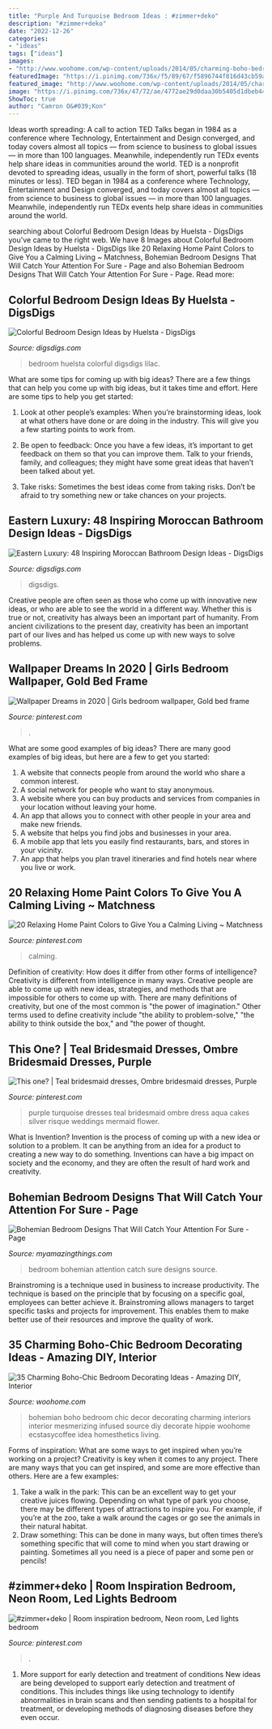 ```yaml
---
title: "Purple And Turquoise Bedroom Ideas : #zimmer+deko"
description: "#zimmer+deko"
date: "2022-12-26"
categories:
- "ideas"
tags: ["ideas"]
images:
- "http://www.woohome.com/wp-content/uploads/2014/05/charming-boho-bedroom-ideas-11.jpg"
featuredImage: "https://i.pinimg.com/736x/f5/89/67/f5896744f816d43cb59a684ace689ad1--turquoise-wedding-cakes-purple-turquoise-weddings.jpg"
featured_image: "http://www.woohome.com/wp-content/uploads/2014/05/charming-boho-bedroom-ideas-11.jpg"
image: "https://i.pinimg.com/736x/47/72/ae/4772ae29d0daa30b5405d1dbeb445b0e.jpg"
ShowToc: true
author: "Camron O&#039;Kon"
---
```



Ideas worth spreading: A call to action
TED Talks began in 1984 as a conference where Technology, Entertainment and Design converged, and today covers almost all topics — from science to business to global issues — in more than 100 languages. Meanwhile, independently run TEDx events help share ideas in communities around the world.
TED is a nonprofit devoted to spreading ideas, usually in the form of short, powerful talks (18 minutes or less). TED began in 1984 as a conference where Technology, Entertainment and Design converged, and today covers almost all topics — from science to business to global issues — in more than 100 languages. Meanwhile, independently run TEDx events help share ideas in communities around the world.

	

		
searching about Colorful Bedroom Design Ideas by Huelsta - DigsDigs you've came to the right web. We have 8 Images about Colorful Bedroom Design Ideas by Huelsta - DigsDigs like 20 Relaxing Home Paint Colors to Give You a Calming Living ~ Matchness, Bohemian Bedroom Designs That Will Catch Your Attention For Sure - Page and also Bohemian Bedroom Designs That Will Catch Your Attention For Sure - Page. Read more:
		
    
## Colorful Bedroom Design Ideas By Huelsta - DigsDigs

<img loading=lazy src="https://www.digsdigs.com/photos/bedroom-design-huelsta-elumo.jpg" onerror="this.onerror=null;this.src='https://tse3.mm.bing.net/th?id=OIP.lxT0H8Zr2es8a9m-dsF8WAHaE6&amp;pid=15.1';" alt="Colorful Bedroom Design Ideas by Huelsta - DigsDigs">

_Source: digsdigs.com_

>bedroom huelsta colorful digsdigs lilac. 

	

What are some tips for coming up with big ideas?
There are a few things that can help you come up with big ideas, but it takes time and effort. Here are some tips to help you get started:
1. Look at other people’s examples: When you’re brainstorming ideas, look at what others have done or are doing in the industry. This will give you a few starting points to work from.

2. Be open to feedback: Once you have a few ideas, it’s important to get feedback on them so that you can improve them. Talk to your friends, family, and colleagues; they might have some great ideas that haven’t been talked about yet.

3. Take risks: Sometimes the best ideas come from taking risks. Don’t be afraid to try something new or take chances on your projects.

    
## Eastern Luxury: 48 Inspiring Moroccan Bathroom Design Ideas - DigsDigs

<img loading=lazy src="https://www.digsdigs.com/photos/inspiring-moroccan-bathrooms-41-554x739.jpg" onerror="this.onerror=null;this.src='https://tse3.mm.bing.net/th?id=OIP.nEXLn6XvexFU9uVYO14reQHaJ4&amp;pid=15.1';" alt="Eastern Luxury: 48 Inspiring Moroccan Bathroom Design Ideas - DigsDigs">

_Source: digsdigs.com_

>digsdigs. 

	

Creative people are often seen as those who come up with innovative new ideas, or who are able to see the world in a different way. Whether this is true or not, creativity has always been an important part of humanity. From ancient civilizations to the present day, creativity has been an important part of our lives and has helped us come up with new ways to solve problems.

    
## Wallpaper Dreams In 2020 | Girls Bedroom Wallpaper, Gold Bed Frame

<img loading=lazy src="https://i.pinimg.com/736x/84/fd/1a/84fd1a273a6ceafb728167266cd9fdbe.jpg" onerror="this.onerror=null;this.src='https://tse3.mm.bing.net/th?id=OIP.yRsDe1CpOrVKj6Mq7G8hYQHaLF&amp;pid=15.1';" alt="Wallpaper Dreams in 2020 | Girls bedroom wallpaper, Gold bed frame">

_Source: pinterest.com_

>. 

	

What are some good examples of big ideas?
There are many good examples of big ideas, but here are a few to get you started:
1. A website that connects people from around the world who share a common interest. 
2. A social network for people who want to stay anonymous. 
3. A website where you can buy products and services from companies in your location without leaving your home. 
4. An app that allows you to connect with other people in your area and make new friends. 
5. A website that helps you find jobs and businesses in your area. 
6. A mobile app that lets you easily find restaurants, bars, and stores in your vicinity. 
7. An app that helps you plan travel itineraries and find hotels near where you live or work.

    
## 20 Relaxing Home Paint Colors To Give You A Calming Living ~ Matchness

<img loading=lazy src="https://i.pinimg.com/736x/3d/2c/30/3d2c30fb6744c24f5f045cf132a92241.jpg" onerror="this.onerror=null;this.src='https://tse1.mm.bing.net/th?id=OIP.NbPkNWdc4NBHSXo64dvadAHaLH&amp;pid=15.1';" alt="20 Relaxing Home Paint Colors to Give You a Calming Living ~ Matchness">

_Source: pinterest.com_

>calming. 

	

Definition of creativity: How does it differ from other forms of intelligence?
Creativity is different from intelligence in many ways. Creative people are able to come up with new ideas, strategies, and methods that are impossible for others to come up with. 
There are many definitions of creativity, but one of the most common is "the power of imagination." Other terms used to define creativity include "the ability to problem-solve," "the ability to think outside the box," and "the power of thought.

    
## This One? | Teal Bridesmaid Dresses, Ombre Bridesmaid Dresses, Purple

<img loading=lazy src="https://i.pinimg.com/736x/f5/89/67/f5896744f816d43cb59a684ace689ad1--turquoise-wedding-cakes-purple-turquoise-weddings.jpg" onerror="this.onerror=null;this.src='https://tse1.mm.bing.net/th?id=OIP.viY5EewWQ4hA2YN6lfhKpQHaMV&amp;pid=15.1';" alt="This one? | Teal bridesmaid dresses, Ombre bridesmaid dresses, Purple">

_Source: pinterest.com_

>purple turquoise dresses teal bridesmaid ombre dress aqua cakes silver risque weddings mermaid flower. 

	

What is Invention?
Invention is the process of coming up with a new idea or solution to a problem. It can be anything from an idea for a product to creating a new way to do something. Inventions can have a big impact on society and the economy, and they are often the result of hard work and creativity.

    
## Bohemian Bedroom Designs That Will Catch Your Attention For Sure - Page

<img loading=lazy src="http://myamazingthings.com/wp-content/uploads/2017/05/bohemian-bedroom-9.jpg" onerror="this.onerror=null;this.src='https://tse2.mm.bing.net/th?id=OIP.Y7hVA1rKE8w1PwD62Ec8fQHaLH&amp;pid=15.1';" alt="Bohemian Bedroom Designs That Will Catch Your Attention For Sure - Page">

_Source: myamazingthings.com_

>bedroom bohemian attention catch sure designs source. 

	

Brainstroming is a technique used in business to increase productivity. The technique is based on the principle that by focusing on a specific goal, employees can better achieve it. Brainstroming allows managers to target specific tasks and projects for improvement. This enables them to make better use of their resources and improve the quality of work.

    
## 35 Charming Boho-Chic Bedroom Decorating Ideas - Amazing DIY, Interior

<img loading=lazy src="http://www.woohome.com/wp-content/uploads/2014/05/charming-boho-bedroom-ideas-11.jpg" onerror="this.onerror=null;this.src='https://tse1.mm.bing.net/th?id=OIP.bXagEU6DMuB5jXNo2xGf7QHaLK&amp;pid=15.1';" alt="35 Charming Boho-Chic Bedroom Decorating Ideas - Amazing DIY, Interior">

_Source: woohome.com_

>bohemian boho bedroom chic decor decorating charming interiors interior mesmerizing infused source diy decorate hippie woohome ecstasycoffee idea homesthetics living. 

	

Forms of inspiration: What are some ways to get inspired when you’re working on a project?
Creativity is key when it comes to any project. There are many ways that you can get inspired, and some are more effective than others. Here are a few examples: 
1. Take a walk in the park: This can be an excellent way to get your creative juices flowing. Depending on what type of park you choose, there may be different types of attractions to inspire you. For example, if you’re at the zoo, take a walk around the cages or go see the animals in their natural habitat. 
2. Draw something: This can be done in many ways, but often times there’s something specific that will come to mind when you start drawing or painting. Sometimes all you need is a piece of paper and some pen or pencils!

    
## #zimmer+deko | Room Inspiration Bedroom, Neon Room, Led Lights Bedroom

<img loading=lazy src="https://i.pinimg.com/736x/47/72/ae/4772ae29d0daa30b5405d1dbeb445b0e.jpg" onerror="this.onerror=null;this.src='https://tse3.mm.bing.net/th?id=OIP.nPuHqJuJYFGKsCu7qGK8eAHaLh&amp;pid=15.1';" alt="#zimmer+deko | Room inspiration bedroom, Neon room, Led lights bedroom">

_Source: pinterest.com_

>. 

	

1) More support for early detection and treatment of conditions
New ideas are being developed to support early detection and treatment of conditions. This includes things like using technology to identify abnormalities in brain scans and then sending patients to a hospital for treatment, or developing methods of diagnosing diseases before they even occur.

